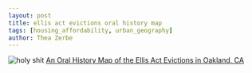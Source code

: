 ```yaml
---
layout: post
title: ellis act evictions oral history map
tags: [housing_affordability, urban_geography]
author: Thea Zerbe
---
```

![holy shit](../../../../images/ellisact.png)
[An Oral History Map of the Ellis Act Evictions in Oakland, CA](http://www.antievictionmappingproject.net/narratives.html)
